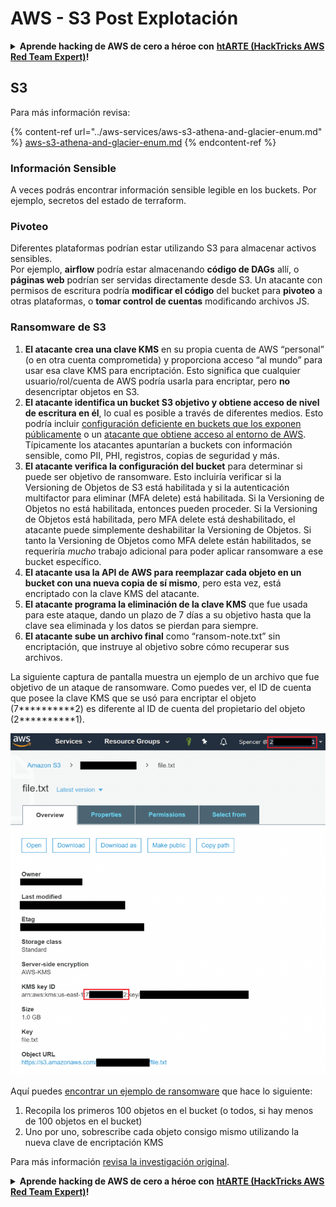 # AWS - S3 Post Explotación

<details>

<summary><strong>Aprende hacking de AWS de cero a héroe con</strong> <a href="https://training.hacktricks.xyz/courses/arte"><strong>htARTE (HackTricks AWS Red Team Expert)</strong></a><strong>!</strong></summary>

Otras formas de apoyar a HackTricks:

* Si quieres ver a tu **empresa anunciada en HackTricks** o **descargar HackTricks en PDF** revisa los [**PLANES DE SUSCRIPCIÓN**](https://github.com/sponsors/carlospolop)!
* Consigue el [**merchandising oficial de PEASS & HackTricks**](https://peass.creator-spring.com)
* Descubre [**La Familia PEASS**](https://opensea.io/collection/the-peass-family), nuestra colección de [**NFTs exclusivos**](https://opensea.io/collection/the-peass-family)
* **Únete al** 💬 [**grupo de Discord**](https://discord.gg/hRep4RUj7f) o al [**grupo de telegram**](https://t.me/peass) o **sígueme** en **Twitter** 🐦 [**@carlospolopm**](https://twitter.com/carlospolopm)**.**
* **Comparte tus trucos de hacking enviando PRs a los repositorios de GitHub de** [**HackTricks**](https://github.com/carlospolop/hacktricks) y [**HackTricks Cloud**](https://github.com/carlospolop/hacktricks-cloud).

</details>

## S3

Para más información revisa:

{% content-ref url="../aws-services/aws-s3-athena-and-glacier-enum.md" %}
[aws-s3-athena-and-glacier-enum.md](../aws-services/aws-s3-athena-and-glacier-enum.md)
{% endcontent-ref %}

### Información Sensible

A veces podrás encontrar información sensible legible en los buckets. Por ejemplo, secretos del estado de terraform.

### Pivoteo

Diferentes plataformas podrían estar utilizando S3 para almacenar activos sensibles.\
Por ejemplo, **airflow** podría estar almacenando **código de DAGs** allí, o **páginas web** podrían ser servidas directamente desde S3. Un atacante con permisos de escritura podría **modificar el código** del bucket para **pivoteo** a otras plataformas, o **tomar control de cuentas** modificando archivos JS.

### Ransomware de S3

1. **El atacante crea una clave KMS** en su propia cuenta de AWS “personal” (o en otra cuenta comprometida) y proporciona acceso “al mundo” para usar esa clave KMS para encriptación. Esto significa que cualquier usuario/rol/cuenta de AWS podría usarla para encriptar, pero **no** desencriptar objetos en S3.
2. **El atacante identifica un bucket S3 objetivo y obtiene acceso de nivel de escritura en él**, lo cual es posible a través de diferentes medios. Esto podría incluir [configuración deficiente en buckets que los exponen públicamente](https://rhinosecuritylabs.com/penetration-testing/penetration-testing-aws-storage/) o un [atacante que obtiene acceso al entorno de AWS](https://rhinosecuritylabs.com/penetration-testing/penetration-testing-aws-storage/). Típicamente los atacantes apuntarían a buckets con información sensible, como PII, PHI, registros, copias de seguridad y más.
3. **El atacante verifica la configuración del bucket** para determinar si puede ser objetivo de ransomware. Esto incluiría verificar si la Versioning de Objetos de S3 está habilitada y si la autenticación multifactor para eliminar (MFA delete) está habilitada. Si la Versioning de Objetos no está habilitada, entonces pueden proceder. Si la Versioning de Objetos está habilitada, pero MFA delete está deshabilitado, el atacante puede simplemente deshabilitar la Versioning de Objetos. Si tanto la Versioning de Objetos como MFA delete están habilitados, se requeriría _mucho_ trabajo adicional para poder aplicar ransomware a ese bucket específico.
4. **El atacante usa la API de AWS para reemplazar cada objeto en un bucket con una nueva copia de sí mismo**, pero esta vez, está encriptado con la clave KMS del atacante.
5. **El atacante programa la eliminación de la clave KMS** que fue usada para este ataque, dando un plazo de 7 días a su objetivo hasta que la clave sea eliminada y los datos se pierdan para siempre.
6. **El atacante sube un archivo final** como “ransom-note.txt” sin encriptación, que instruye al objetivo sobre cómo recuperar sus archivos.

La siguiente captura de pantalla muestra un ejemplo de un archivo que fue objetivo de un ataque de ransomware. Como puedes ver, el ID de cuenta que posee la clave KMS que se usó para encriptar el objeto (7\*\*\*\*\*\*\*\*\*\*2) es diferente al ID de cuenta del propietario del objeto (2\*\*\*\*\*\*\*\*\*\*1).

![](<../../../.gitbook/assets/image (2) (1) (1) (1).png>)

Aquí puedes [encontrar un ejemplo de ransomware](https://github.com/RhinoSecurityLabs/Cloud-Security-Research/blob/master/AWS/s3\_ransomware/s3-ransomware-poc.py) que hace lo siguiente:

1. Recopila los primeros 100 objetos en el bucket (o todos, si hay menos de 100 objetos en el bucket)
2. Uno por uno, sobrescribe cada objeto consigo mismo utilizando la nueva clave de encriptación KMS

Para más información [revisa la investigación original](https://rhinosecuritylabs.com/aws/s3-ransomware-part-1-attack-vector/).

<details>

<summary><strong>Aprende hacking de AWS de cero a héroe con</strong> <a href="https://training.hacktricks.xyz/courses/arte"><strong>htARTE (HackTricks AWS Red Team Expert)</strong></a><strong>!</strong></summary>

Otras formas de apoyar a HackTricks:

* Si quieres ver a tu **empresa anunciada en HackTricks** o **descargar HackTricks en PDF** revisa los [**PLANES DE SUSCRIPCIÓN**](https://github.com/sponsors/carlospolop)!
* Consigue el [**merchandising oficial de PEASS & HackTricks**](https://peass.creator-spring.com)
* Descubre [**La Familia PEASS**](https://opensea.io/collection/the-peass-family), nuestra colección de [**NFTs exclusivos**](https://opensea.io/collection/the-peass-family)
* **Únete al** 💬 [**grupo de Discord**](https://discord.gg/hRep4RUj7f) o al [**grupo de telegram**](https://t.me/peass) o **sígueme** en **Twitter** 🐦 [**@carlospolopm**](https://twitter.com/carlospolopm)**.**
* **Comparte tus trucos de hacking enviando PRs a los repositorios de GitHub de** [**HackTricks**](https://github.com/carlospolop/hacktricks) y [**HackTricks Cloud**](https://github.com/carlospolop/hacktricks-cloud).

</details>

